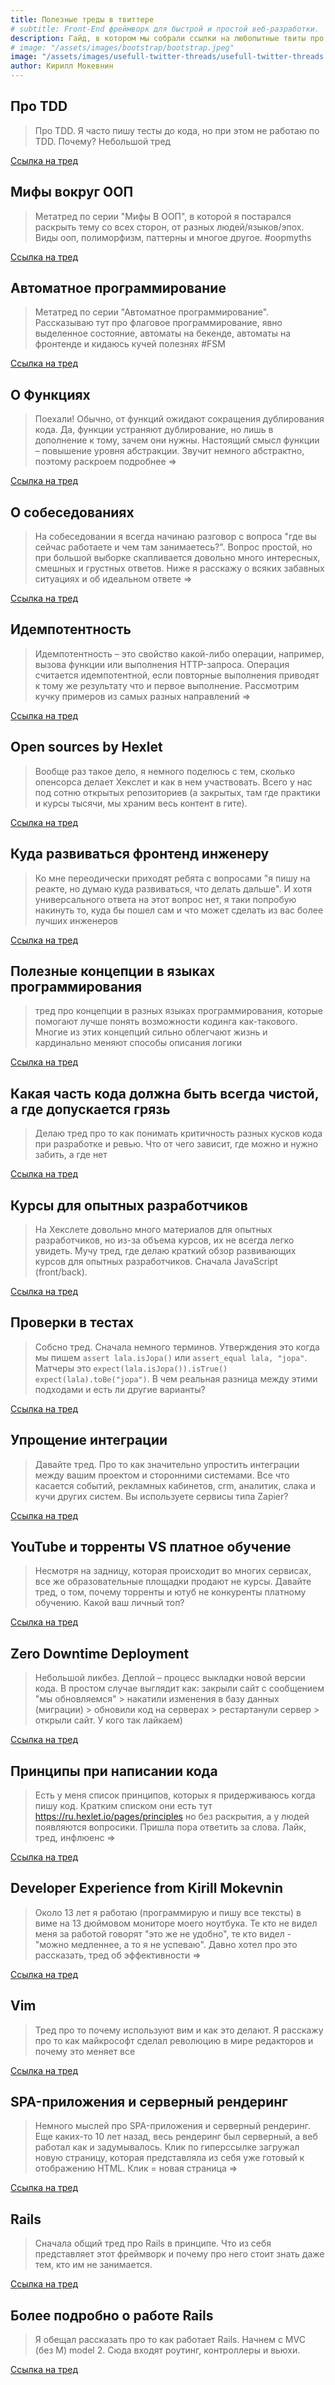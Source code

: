 ```yaml
---
title: Полезные треды в твиттере
# subtitle: Front-End фреймворк для быстрой и простой веб-разработки.
description: Гайд, в котором мы собрали ссылки на любопытные твиты про TDD, ООП, функции, идемпотентность и многое другое
# image: "/assets/images/bootstrap/bootstrap.jpeg"
image: "/assets/images/usefull-twitter-threads/usefull-twitter-threads.png"
author: Кирилл Мокевнин
---
```


## Про TDD

> Про TDD. Я часто пишу тесты до кода, но при этом не работаю по TDD. Почему? Небольшой тред

[Ссылка на тред](https://twitter.com/mokevnin/status/1353796108594671617)

## Мифы вокруг ООП

> Метатред по серии "Мифы В ООП", в которой я постарался раскрыть тему со всех сторон, от разных людей/языков/эпох. Виды ооп, полиморфизм, паттерны и многое другое. #oopmyths

[Ссылка на тред](https://twitter.com/mokevnin/status/1376234798465871874)

## Автоматное программирование

> Метатред по серии "Автоматное программирование". Рассказываю тут про флаговое программирование, явно выделенное состояние, автоматы на бекенде, автоматы на фронтенде и кидаюсь кучей полезнях #FSM

[Ссылка на тред](https://twitter.com/mokevnin/status/1392160550113660935)

## О Функциях

> Поехали! Обычно, от функций ожидают сокращения дублирования кода. Да, функции устраняют дублирование, но лишь в дополнение к тому, зачем они нужны. Настоящий смысл функции – повышение уровня абстракции. Звучит немного абстрактно, поэтому раскроем подробнее =>

[Ссылка на тред](https://twitter.com/mokevnin/status/1396824737540722688)

## О собеседованиях

> На собеседовании я всегда начинаю разговор с вопроса "где вы сейчас работаете и чем там занимаетесь?". Вопрос простой, но при большой выборке скапливается довольно много интересных, смешных и грустных ответов. Ниже я расскажу о всяких забавных ситуациях и об идеальном ответе =>

[Ссылка на тред](https://twitter.com/mokevnin/status/1412676637779533825?s=20)

## Идемпотентность

> Идемпотентность – это свойство какой-либо операции, например, вызова функции или выполнения HTTP-запроса. Операция считается идемпотентной, если повторные выполнения приводят к тому же результату что и первое выполнение. Рассмотрим кучку примеров из самых разных направлений =>

[Ссылка на тред](https://twitter.com/mokevnin/status/1417041597041086465)

## Open sources by Hexlet

>Вообще раз такое дело, я немного поделюсь с тем, сколько опенсорса делает Хекслет и как в нем участвовать. Всего у нас под сотню открытых репозиториев (а закрытых, там где практики и курсы тысячи, мы храним весь контент в гите).

[Ссылка на тред](https://twitter.com/mokevnin/status/1422564895720148995?s=20)

## Куда развиваться фронтенд инженеру

> Ко мне переодически приходят ребята с вопросами "я пишу на реакте, но думаю куда развиваться, что делать дальше". И хотя универсального ответа на этот вопрос нет, я таки попробую накинуть то, куда бы пошел сам и что может сделать из вас более лучших инженеров

[Ссылка на тред](https://twitter.com/mokevnin/status/1427304920466825216)

## Полезные концепции в языках программирования

> тред про концепции в разных языках программирования, которые помогают лучше понять возможности кодинга как-такового. Многие из этих концепций сильно облегчают жизнь и кардинально меняют способы описания логики

[Ссылка на тред](https://twitter.com/mokevnin/status/1429535061838372873)

## Какая часть кода должна быть всегда чистой, а где допускается грязь

> Делаю тред про то как понимать критичность разных кусков кода при разработке и ревью. Что от чего зависит, где можно и нужно забить, а где нет

[Ссылка на тред](https://twitter.com/mokevnin/status/1433474955036012547)

## Курсы для опытных разработчиков

> На Хекслете довольно много материалов для опытных разработчиков, но из-за объема курсов, их не всегда легко увидеть. Мучу тред, где делаю краткий обзор развивающих курсов для опытных разработчиков. Сначала JavaScript (front/back).

[Ссылка на тред](https://twitter.com/mokevnin/status/1457754330157785094?s=20)

## Проверки в тестах

> Собсно тред. Сначала немного терминов. Утверждения это когда мы пишем `assert lala.isJopa()` или `assert_equal lala, "jopa"`. Матчеры это `expect(lala.isJopa()).isTrue()` `expect(lala).toBe("jopa")`. В чем реальная разница между этими подходами и есть ли другие варианты?

[Ссылка на тред](https://twitter.com/mokevnin/status/1458957988140625920?s=20)

## Упрощение интеграции

> Давайте тред. Про то как значительно упростить интеграции между вашим проектом и сторонними системами. Все что касается событий, рекламных кабинетов, crm, аналитик, слака и кучи других систем. Вы используете сервисы типа Zapier?

[Ссылка на тред](https://twitter.com/mokevnin/status/1479513710565761029?s=20)

## YouTube и торренты VS платное обучение

> Несмотря на задницу, которая происходит во многих сервисах, все же образовательные площадки продают не курсы. Давайте тред, о том, почему торренты и ютуб не конкуренты платному обучению. Какой ваш личный топ?

[Ссылка на тред](https://twitter.com/mokevnin/status/1482759916318253057?s=20)

## Zero Downtime Deployment

> Небольшой ликбез. Деплой – процесс выкладки новой версии кода. В простом случае выглядит как: закрыли сайт с сообщением "мы обновляемся" > накатили изменения в базу данных (миграции) > обновили код на серверах > рестартанули сервер > открыли сайт. У кого так лайкаем)

[Ссылка на тред](https://twitter.com/mokevnin/status/1491429628854272002)

## Принципы при написании кода

> Есть у меня список принципов, которых я придерживаюсь когда пишу код. Кратким списком они есть тут https://ru.hexlet.io/pages/principles но без раскрытия, а у людей появляются вопросики. Пришла пора ответить за слова. Лайк, тред, инфлюенс =>

[Ссылка на тред](https://twitter.com/mokevnin/status/1550195933949878278?s=20)

## Developer Experience from Kirill Mokevnin

> Около 13 лет я работаю (программирую и пишу все тексты) в виме на 13 дюймовом мониторе моего ноутбука. Те кто не видел меня за работой говорят "это же не удобно", те кто видел - "можно медленнее, а то я не успеваю". Давно хотел про это рассказать, тред об эффективности =>

[Ссылка на тред](https://twitter.com/mokevnin/status/1566110250348023814)

## Vim

> Тред про то почему используют вим и как это делают. Я расскажу про то как майкрософт сделал революцию в мире редакторов и почему это меняет все

[Ссылка на тред](https://twitter.com/mokevnin/status/1567594899859546115)

## SPA-приложения и серверный рендеринг

> Немного мыслей про SPA-приложения и серверный рендеринг. Еще каких-то 10 лет назад, весь рендеринг был серверный, а веб работал как и задумывалось. Клик по гиперссылке загружал новую страницу, которая представляла из себя уже готовый к отображению HTML. Клик = новая страница =>

[Ссылка на тред](https://twitter.com/mokevnin/status/1610322396166164483?s=20)

## Rails

> Сначала общий тред про Rails в принципе. Что из себя представляет этот фреймворк и почему про него стоит знать даже тем, кто им не занимается.

[Ссылка на тред](https://twitter.com/mokevnin/status/1614311023829213184?s=20)

## Более подробно о работе Rails

> Я обещал рассказать про то как работает Rails. Начнем с MVC (без M) model 2. Сюда входят роутинг, контроллеры и вьюхи.

[Ссылка на тред](https://twitter.com/mokevnin/status/1633502107264327682?s=20)
